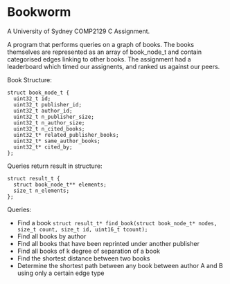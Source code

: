 # Bookworm
A University of Sydney COMP2129 C Assignment.

A program that performs queries on a graph of books.
The books themselves are represented as an array of book_node_t and contain categorised edges linking to other books. 
The assignment had a leaderboard which timed our assignents, and ranked us against our peers. 

Book Structure:
```
struct book_node_t {
  uint32_t id;
  uint32_t publisher_id;
  uint32_t author_id;
  uint32_t n_publisher_size;
  uint32_t n_author_size;
  uint32_t n_cited_books;
  uint32_t* related_publisher_books;
  uint32_t* same_author_books;
  uint32_t* cited_by;
};
```

Queries return result in structure:
```
struct result_t {
  struct book_node_t** elements;
  size_t n_elements;
};
```

Queries:
  - Find a book
  ``` struct result_t* find_book(struct book_node_t* nodes, size_t count, size_t id, uint16_t tcount); ```
  - Find all books by author
  - Find all books that have been reprinted under another publisher
  - Find all books of k degree of separation of a book
  - Find the shortest distance between two books
  - Determine the shortest path between any book between author A and B using only a certain edge type
